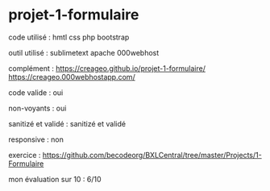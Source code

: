 # projet-1-formulaire

code utilisé : hmtl css php bootstrap

outil utilisé : sublimetext apache 000webhost 

complément : https://creageo.github.io/projet-1-formulaire/ https://creageo.000webhostapp.com/

code valide : oui

non-voyants : oui

sanitizé et validé : sanitizé et validé

responsive : non

exercice : https://github.com/becodeorg/BXLCentral/tree/master/Projects/1-Formulaire

mon évaluation sur 10 : 6/10
